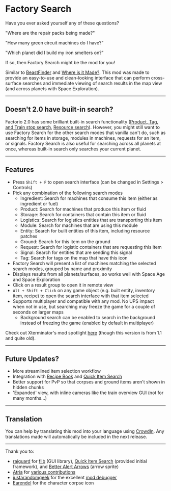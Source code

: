 # Factory Search

Have you ever asked yourself any of these questions?

"Where are the repair packs being made?"

"How many green circuit machines do I have?"

"Which planet did I build my iron smelters on?"

If so, then Factory Search might be the mod for you!

Similar to [BeastFinder](https://mods.factorio.com/mod/BeastFinder) and [Where is it Made?](https://mods.factorio.com/mod/WhereIsItMade). This mod was made to provide an easy-to-use and clean-looking interface that can perform cross-surface searches and immediate viewing of search results in the map view (and across planets with Space Exploration).

-----
## Doesn't 2.0 have built-in search?

Factorio 2.0 has some brilliant built-in search functionality ([Product, Tag, and Train stop search](https://factorio.com/blog/post/fff-400), [Resource search](https://factorio.com/blog/post/fff-426)). However, you might still want to use Factory Search for the other search modes that vanilla can't do, such as searching for items in storage, modules in machines, requests for an item, or signals. Factory Search is also useful for searching across all planets at once, whereas built-in search only searches your current planet.

-----
## Features

- Press `Shift + F` to open search interface (can be changed in Settings > Controls)
- Pick any combination of the following search modes
    - Ingredient: Search for machines that consume this item (either as  ingredient or fuel)
    - Product: Search for machines that produce this item or fluid
    - Storage: Search for containers that contain this item or fluid
    - Logistics: Search for logistics entities that are transporting this item
    - Module: Search for machines that are using this module
    - Entity: Search for built entities of this item, including resource patches
    - Ground: Search for this item on the ground
    - Request: Search for logistic containers that are requesting this item
    - Signal: Search for entities that are sending this signal
    - Tag: Search for tags on the map that have this icon
- Factory Search will present a list of machines matching the selected search modes, grouped by name and proximity
- Displays results from all planets/surfaces, so works well with Space Age and Space Exploration
- Click on a result group to open it in remote view
- `Alt + Shift + Click` on any game object (e.g. built entity, inventory item, recipe) to open the search interface with that item selected
- Supports multiplayer and compatible with any mod. No UPS impact when not in use, but searching may freeze the game for a couple of seconds on larger maps
    - Background search can be enabled to search in the background instead of freezing the game (enabled by default in multiplayer)

Check out Xterminator's mod spotlight [here](https://youtu.be/_60XPAT3uas) (though this version is from 1.1 and quite old).

-----
## Future Updates?

- More streamlined item selection workflow
- Integration with [Recipe Book](https://mods.factorio.com/mod/RecipeBook) and [Quick Item Search](https://mods.factorio.com/mod/QuickItemSearch)
- Better support for PvP so that corpses and ground items aren't shown in hidden chunks
- 'Expanded' view, with inline cameras like the train overview GUI (not for many months…)

-----
## Translation

You can help by translating this mod into your language using [CrowdIn](https://crowdin.com/project/factorio-mods-localization). Any translations made will automatically be included in the next release.

-----
Thank you to:

- [raiguard](https://mods.factorio.com/user/raiguard) for [flib](https://mods.factorio.com/mod/flib) (GUI library), [Quick Item Search](https://mods.factorio.com/mod/QuickItemSearch) (provided initial framework), and [Better Alert Arrows](https://mods.factorio.com/mod/BetterAlertArrows) (arrow sprite)
- [Atria](https://mods.factorio.com/user/Atria) for [various contributions](https://github.com/tburrows13/FactorySearch/issues?q=is%3Apr%20author%3AAtria1234)
- [justarandomgeek](https://mods.factorio.com/user/justarandomgeek) for the excellent [mod debugger](https://github.com/justarandomgeek/vscode-factoriomod-debug)
- [Earendel](https://mods.factorio.com/user/Earendel) for the character corpse icon
